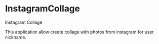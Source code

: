 InstagramCollage
================

Instagram Collage 



This application allow create collage with photos from instagram for user nickname.

